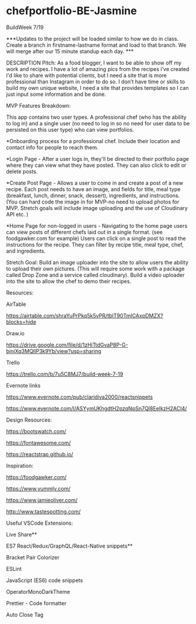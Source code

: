 # chefportfolio-BE-Jasmine

BuildWeek 7/19

***Updates to the project will be loaded similar to how we do in class. Create a branch in firstname-lastname format and load to that branch. We will merge after our 15 minute standup each day. ***

DESCRIPTION Pitch: As a food blogger, I want to be able to show off my work and recipes. I have a lot of amazing pics from the recipes i’ve created I'd like to share with potential clients, but I need a site that is more professional than Instagram in order to do so. I don’t have time or skills to build my own unique website, I need a site that provides templates so I can just input some information and be done.

MVP Features Breakdown:

This app contains two user types. A professional chef (who has the ability to log in) and a single user (no need to log in so no need for user data to be persisted on this user type) who can view portfolios.

*Onboarding process for a professional chef. Include their location and contact info for people to reach them.

*Login Page - After a user logs in, they'll be directed to their portfolio page where they can view what they have posted. They can also click to edit or delete posts.

*Create Post Page - Allows a user to come in and create a post of a new recipe. Each post needs to have an image, and fields for title, meal type (breakfast, lunch, dinner, snack, dessert), ingredients, and instructions. (You can hard code the image in for MVP-no need to upload photos for MVP. Stretch goals will include image uploading and the use of Cloudinary API etc. )

*Home Page for non-logged in users - Navigating to the home page users can view posts of different chefs laid out in a single format. (see foodgawker.com for example) Users can click on a single post to read the instructions for the recipe. They can filter by recipe title, meal type, chef, and ingredients.

Stretch Goal: Build an image uploader into the site to allow users the ability to upload their own pictures. (This will require some work with a package called Drop Zone and a service called cloudinary). Build a video uploader into the site to allow the chef to demo their recipes.

Resources:

AirTable

https://airtable.com/shraYuPrPkq5k5vPR/tblT90TmlCAxpDMZX?blocks=hide

Draw.io

https://drive.google.com/file/d/1zHiTtdGvaP8P-G-bjnjXq3MQIlP3k9Yb/view?usp=sharing

Trello

https://trello.com/b/7u5C8MJ7/build-week-7-19

Evernote links

https://www.evernote.com/pub/claridiva2000/reactsnippets

https://www.evernote.com/l/ASYymUKhgdtH2pzqNpSn7Ql8EelkzH2ACI4/

Design Resources:

https://bootswatch.com/

https://fontawesome.com/

https://reactstrap.github.io/

Inspiration:

https://foodgawker.com/

https://www.yummly.com/

https://www.jamieoliver.com/

http://www.tastespotting.com/

Useful VSCode Extensions:

Live Share**

ES7 React/Redux/GraphQL/React-Native snippets**

Bracket Pair Colorizer

ESLint

JavaScript (ES6) code snippets

OperatorMonoDarkTheme

Prettier - Code formatter

Auto Close Tag